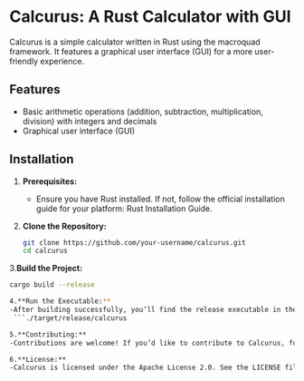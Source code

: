 # Calcurus: A Rust Calculator with GUI

Calcurus is a simple calculator written in Rust using the macroquad framework. It features a graphical user interface (GUI) for a more user-friendly experience.

## Features

- Basic arithmetic operations (addition, subtraction, multiplication, division) with integers and decimals
- Graphical user interface (GUI)

## Installation

1. **Prerequisites:**
   - Ensure you have Rust installed. If not, follow the official installation guide for your platform: Rust Installation Guide.

2. **Clone the Repository:**
   ```bash
   git clone https://github.com/your-username/calcurus.git
   cd calcurus

3.**Build the Project:**
   ```bash
   cargo build --release

4.**Run the Executable:**
   -After building successfully, you’ll find the release executable in the target/release directory. Run it from the project root:
    ```./target/release/calcurus

5.**Contributing:**
   -Contributions are welcome! If you’d like to contribute to Calcurus, follow these steps:

6.**License:**
   -Calcurus is licensed under the Apache License 2.0. See the LICENSE file for details.